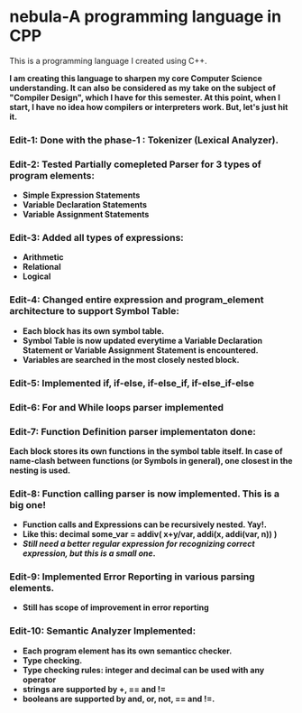 # nebula-A programming language in CPP
 This is a programming language I created using C++.

**I am creating this language to sharpen my core Computer Science understanding. It can also be considered as my take on the subject of "Compiler Design", which I have for this semester.
At this point, when I start, I have no idea how compilers or interpreters work. But, let's just hit it.**
<b>

### Edit-1: Done with the phase-1 : Tokenizer (Lexical Analyzer).

### Edit-2: Tested Partially comepleted Parser for 3 types of program elements:
* Simple Expression Statements
* Variable Declaration Statements
* Variable Assignment Statements


### Edit-3: Added all types of expressions:
* Arithmetic
* Relational
* Logical


### Edit-4: Changed entire expression and program_element architecture to support Symbol Table:
* Each block has its own symbol table.
* Symbol Table is now updated everytime a Variable Declaration Statement or Variable Assignment Statement is encountered.
* Variables are searched in the most closely nested block.


### Edit-5: Implemented if, if-else, if-else_if, if-else_if-else

### Edit-6: For and While loops parser implemented

### Edit-7: Function Definition parser implementaton done:
Each block stores its own functions in the symbol table itself. In case of name-clash between functions (or Symbols in general), one closest in the nesting is used.


### Edit-8: Function calling parser is now implemented. This is a big one!
* Function calls and Expressions can be recursively nested. Yay!.
* Like this: decimal some_var = addiv( x+y/var, addi(x, addi(var, n)) )
* *Still need a better regular expression for recognizing correct expression, but this is a small one*.


### Edit-9: Implemented Error Reporting in various parsing elements.
* Still has scope of improvement in error reporting


### Edit-10: Semantic Analyzer Implemented:
* Each program element has its own semanticc checker.
* Type checking.
* Type checking rules: integer and decimal can be used with any operator
* strings are supported by +, == and !=
* booleans are supported by and, or, not, == and !=.
